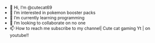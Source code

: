- 👋 Hi, I’m @cutecat69
- 👀 I’m interested in pokemon booster packs
- 🌱 I’m currently learning programming
- 💞️ I’m looking to collaborate on no one
- 📫 How to reach me subscribe to my channel| Cute cat gaming Yt | on youtube!!

<!---
cutecat69/cutecat69 is a ✨ special ✨ repository because its `README.md` (this file) appears on your GitHub profile.
You can click the Preview link to take a look at your changes.
--->
